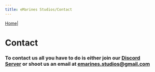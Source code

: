 ```yaml
---
title: eMarines Studios/Contact
---
```


[Home](./home.md)|

# Contact

### To contact us all you have to do is either join our [Discord Server](https://discord.gg/tM4jJrKXT8) or shoot us an email at emarines.studios@gmail.com
